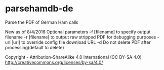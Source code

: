 # parsehamdb-de
Parse the PDF of German Ham calls

New as of 8/4/2016
Optional parameters
-f [filename] to specify output filename
-r [filename] to output raw stripped PDF for debugging purposes
-url [url] to override config file download URL
-d Do not delete PDF after processing(default to delete)

Copyright - Attribution-ShareAlike 4.0 International (CC BY-SA 4.0)
http://creativecommons.org/licenses/by-sa/4.0/
